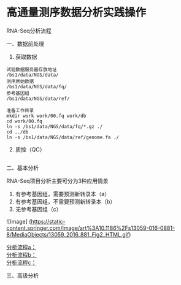 # 高通量测序数据分析实践操作
RNA-Seq分析流程  

一、数据前处理  

1. 获取数据
```
试验数据服务器存放地址
/bs1/data/NGS/data/
测序原始数据
/bs1/data/NGS/data/fq/
参考基因组
/bs1/data/NGS/data/ref/

准备工作目录
mkdir work work/00.fq work/db
cd work/00.fq
ln -s /bs1/data/NGS/data/fq/*.gz ./
cd ../db
ln -s /bs1/data/NGS/data/ref/genome.fa ./
```
2. 质控（QC）
```

```
二、基本分析  

RNA-Seq项目分析主要可分为3种应用情景  

1. 有参考基因组，需要预测新转录本（a）
2. 有参考基因组，不需要预测新转录本（b）
3. 无参考基因组（c）

![Image]
(https://static-content.springer.com/image/art%3A10.1186%2Fs13059-016-0881-8/MediaObjects/13059_2016_881_Fig2_HTML.gif)

[分析流程a：]()  
[分析流程b：]()  
[分析流程c：]()  

三、高级分析  



